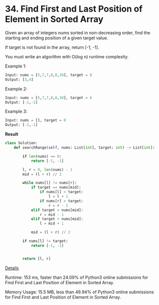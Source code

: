 # 34. Find First and Last Position of Element in Sorted Array

Given an array of integers nums sorted in non-decreasing order, find the starting and ending position of a given target value.

If target is not found in the array, return [-1, -1].

You must write an algorithm with O(log n) runtime complexity.


Example 1:

```python
Input: nums = [5,7,7,8,8,10], target = 8
Output: [3,4]
```
Example 2:

```python
Input: nums = [5,7,7,8,8,10], target = 6
Output: [-1,-1]
```
Example 3:

```python
Input: nums = [], target = 0
Output: [-1,-1]
```

**Result**

```python
class Solution:
    def searchRange(self, nums: List[int], target: int) -> List[int]:

        if len(nums) == 0:
            return [-1, -1]

        l, r = 0, len(nums) - 1
        mid = (l + r) // 2

        while nums[l] != nums[r]:
            if target == nums[mid]:
                if nums[l] < target:
                    l = l + 1
                if nums[r] > target:
                    r = r - 1
            elif target < nums[mid]:
                r = mid - 1
            elif target > nums[mid]:
                l = mid + 1

            mid = (l + r) // 2

        if nums[l] != target:
            return [-1, -1]


        return [l, r]
```



[Details ](https://leetcode.com/submissions/detail/732176680/)

Runtime: 153 ms, faster than 24.09% of Python3 online submissions for Find First and Last Position of Element in Sorted Array.

Memory Usage: 15.5 MB, less than 49.94% of Python3 online submissions for Find First and Last Position of Element in Sorted Array.

